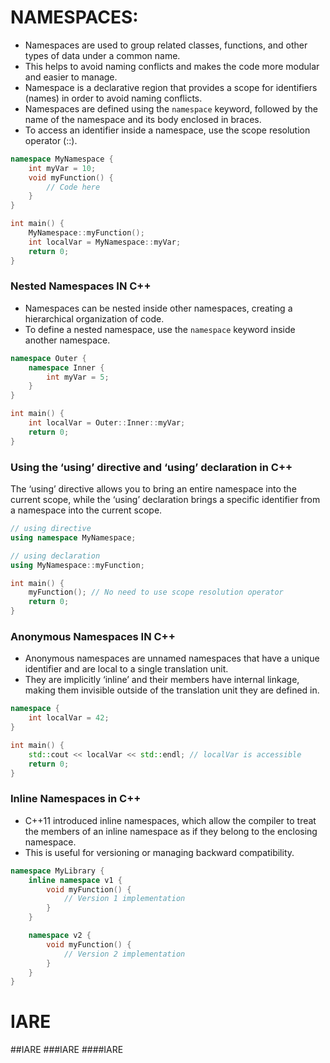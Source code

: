 # NAMESPACES:
- Namespaces are used to group related classes, functions, and other types of data under a common name.
- This helps to avoid naming conflicts and makes the code more modular and easier to manage.
- Namespace is a declarative region that provides a scope for identifiers (names) in order to avoid naming conflicts.
- Namespaces are defined using the `namespace` keyword, followed by the name of the namespace and its body enclosed in braces.
- To access an identifier inside a namespace, use the scope resolution operator (::).
```cpp
namespace MyNamespace {
    int myVar = 10;
    void myFunction() {
        // Code here
    }
}

int main() {
    MyNamespace::myFunction();
    int localVar = MyNamespace::myVar;
    return 0;
}
```
### Nested Namespaces IN C++
- Namespaces can be nested inside other namespaces, creating a hierarchical organization of code.
- To define a nested namespace, use the ` namespace ` keyword inside another namespace.
```cpp
namespace Outer {
    namespace Inner {
        int myVar = 5;
    }
}

int main() {
    int localVar = Outer::Inner::myVar;
    return 0;
}
```
### Using the ‘using’ directive and ‘using’ declaration in C++
The ‘using’ directive allows you to bring an entire namespace into the current scope, while the ‘using’ declaration brings a specific identifier from a namespace into the current scope.
```cpp
// using directive
using namespace MyNamespace;

// using declaration
using MyNamespace::myFunction;

int main() {
    myFunction(); // No need to use scope resolution operator
    return 0;
}
```
### Anonymous Namespaces IN C++
- Anonymous namespaces are unnamed namespaces that have a unique identifier and are local to a single translation unit.
- They are implicitly ‘inline’ and their members have internal linkage, making them invisible outside of the translation unit they are defined in.
```cpp
namespace {
    int localVar = 42;
}

int main() {
    std::cout << localVar << std::endl; // localVar is accessible
    return 0;
}
```
### Inline Namespaces in C++
- C++11 introduced inline namespaces, which allow the compiler to treat the members of an inline namespace as if they belong to the enclosing namespace.
- This is useful for versioning or managing backward compatibility.
```cpp
namespace MyLibrary {
    inline namespace v1 {
        void myFunction() {
            // Version 1 implementation
        }
    }

    namespace v2 {
        void myFunction() {
            // Version 2 implementation
        }
    }
}
```
# IARE
##IARE
###IARE
####IARE
